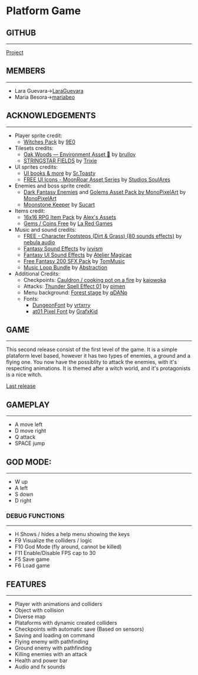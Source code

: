 # Platform Game

## GITHUB
---
[Project](https://github.com/LaraGuevara/Platform-game)

## MEMBERS 
---
* Lara Guevara->[LaraGuevara](https://github.com/LaraGuevara)
* Maria Besora->[mariabeo](https://github.com/mariabeo)

## ACKNOWLEDGEMENTS
---
* Player sprite credit:
  * [Witches Pack](https://9e0.itch.io/witches-pack) by [9E0](https://9e0.itch.io/)
* Tilesets credits:
  * [Oak Woods — Environment Asset 🍂](https://brullov.itch.io/oak-woods) by [brullov](https://brullov.itch.io/)
  * [STRINGSTAR FIELDS](https://trixelized.itch.io/starstring-fields) by [Trixie](https://trixelized.itch.io/)
* UI sprites credits:
  * [UI books & more](https://srtoasty.itch.io/ui-assets-pack-2) by [Sr.Toasty](https://srtoasty.itch.io/)
  * [FREE UI Icons - MoonRoar Asset Series](https://soulares.itch.io/free-ui) by [Studios SoulAres](https://soulares.itch.io/)
* Enemies and boss sprite credit:
  * [Dark Fantasy Enemies](https://monopixelart.itch.io/dark-fantasy-enemies-asset-pack) and [Golems Asset Pack by MonoPixelArt](https://monopixelart.itch.io/golems-pack) by [MonoPixelArt](https://monopixelart.itch.io/)
  * [Moonstone Keeper](https://sucart.itch.io/moonstone-keeper) by [Sucart](https://sucart.itch.io/)
* Items credit:
  * [16x16 RPG Item Pack](https://alexs-assets.itch.io/16x16-rpg-item-pack) by [Alex's Assets](https://alexs-assets.itch.io/)
  * [Gems / Coins Free](https://laredgames.itch.io/gems-coins-free) by [La Red Games](https://laredgames.itch.io/)
* Music and sound credits:
  * [FREE - Character Footsteps (Dirt & Grass) (80 sounds effects)](https://nebula-audio.itch.io/character-footsteps-rock-grass-pack-1) by [nebula audio](https://nebula-audio.itch.io/)
  * [Fantasy Sound Effects](https://ivyism.itch.io/fantasy-pack) by [ivyism](https://ivyism.itch.io/)
  * [Fantasy UI Sound Effects](https://ateliermagicae.itch.io/fantasy-ui-sound-effects) by [Atelier Magicae](https://ateliermagicae.itch.io/)
  * [Free Fantasy 200 SFX Pack](https://tommusic.itch.io/free-fantasy-200-sfx-pack) by [TomMusic](https://tommusic.itch.io/)
  * [Music Loop Bundle](https://tallbeard.itch.io/music-loop-bundle) by [Abstraction](https://abstractionmusic.com/)
* Additional Credits:
  * Checkpoints: [Cauldron / cooking pot on a fire](https://kaiowoka.itch.io/cauldron-cooking-pot-on-a-fire) by [kaiowoka](https://kaiowoka.itch.io/)
  * Attacks: [Thunder Spell Effect 01](https://pimen.itch.io/thunder-spell-effect-01) by [pimen](https://pimen.itch.io/)
  * Menu background: [Forest stage](https://qdanp.itch.io/forest-stage-escenario-bosque) by [qDANp](https://qdanp.itch.io/)
  * Fonts:
    * [DungeonFont](https://vrtxrry.itch.io/dungeonfont) by [vrtxrry](https://vrtxrry.itch.io/)
    * [at01 Pixel Font](https://grafxkid.itch.io/at01) by [GrafxKid](https://grafxkid.itch.io/)

## GAME
---
This second release consist of the first level of the game. It is a simple plataform level based, however it has two types of enemies, a ground and a flying one. You now have the possiblity to attack the enemies, with it's respecting animations. It is themed after a witch world, and it's protagonists is a nice witch. 

[Last release](https://github.com/LaraGuevara/Platform-game/releases/download/v.0.2/PixelPioneers-Platformer-Beta.zip)


## GAMEPLAY
---
* A move left
* D move right
* Q attack
* SPACE jump

## GOD MODE:
---
* W up
* A left
* S down
* D right

### DEBUG FUNCTIONS 
---
* H Shows / hides a help menu showing the keys
* F9 Visualize the colliders / logic
* F10 God Mode (fly around, cannot be killed)
* F11 Enable/Disable FPS cap to 30
* F5 Save game
* F6 Load game

## FEATURES
---
* Player with animations and colliders
* Object with collision
* Diverse map
* Plataforms with dynamic created colliders
* Checkpoints with automatic save (Based on sensors)
* Saving and loading on command
* Flying enemy with pathfinding
* Ground enemy with pathfinding
* Killing enemies with an attack
* Health and power bar
* Audio and fx sounds
